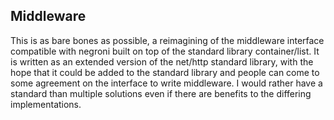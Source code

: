 Middleware
----------


This is as bare bones as possible, a reimagining of the middleware interface compatible with negroni built on top of the standard library container/list. It is written as an extended version of the net/http standard library, with the hope that it could be added to the standard library and people can come to some agreement on the interface to write middleware. I would rather have a standard than multiple solutions even if there are benefits to the differing implementations.